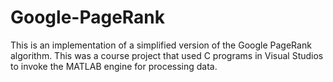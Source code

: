 # Google-PageRank
This is an implementation of a simplified version of the Google PageRank algorithm. This was a course project that used C programs in Visual Studios to invoke the MATLAB engine for processing data.
